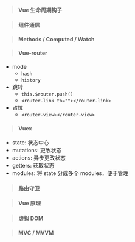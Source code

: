 > #### Vue 生命周期钩子

> #### 组件通信

> #### Methods / Computed / Watch

> #### Vue-router

- mode
  - `hash`
  - `history`
- 跳转
  - `this.$router.push()`
  - `<router-link to=""></router-link>`
- 占位
  - `<router-view></router-view>`

> #### Vuex

- state: 状态中心
- mutations: 更改状态
- actions: 异步更改状态
- getters: 获取状态
- modules: 将 state 分成多个 modules，便于管理

> #### 路由守卫

> #### Vue 原理

> #### 虚拟 DOM

> #### MVC / MVVM
